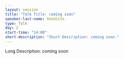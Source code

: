```yaml
---
layout: session
title: "Talk Title: coming soon"
speaker-last-name: Venditto
type: Talk
day: 2
start-time: "14:00"
short-description: "Short Description: coming soon."
---
```


Long Description: coming soon